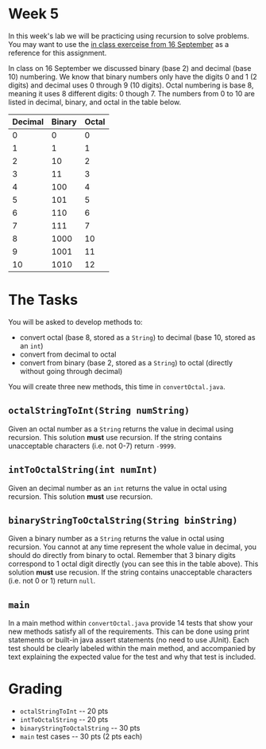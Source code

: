 # Week 5

In this week's lab we will be practicing using recursion to solve problems. 
You may want to use the [in class exerceise from 16 September](https://github.com/CS2401-Fall2020/September16-inClass) as a reference for this assignment. 

In class on 16 September we discussed binary (base 2) and decimal (base 10) numbering. We know that binary numbers only have the digits 0 and 1 (2 digits) and decimal uses 0 through 9 (10 digits). 
Octal numbering is base 8, meaning it uses 8 different digits: 0 though 7. 
The numbers from 0 to 10 are listed in decimal, binary, and octal in the table below. 

Decimal | Binary | Octal
------- | ------ | -----
0 | 0 | 0
1 | 1 | 1
2 | 10 | 2
3 | 11 | 3
4 | 100 | 4
5 | 101 | 5
6 | 110 | 6
7 | 111 | 7
8 | 1000 | 10
9 | 1001 | 11
10 | 1010 | 12

# The Tasks

You will be asked to develop methods to:
* convert octal (base 8, stored as a `String`) to decimal (base 10, stored as an `int`) 
* convert from decimal to octal
* convert from binary (base 2, stored as a `String`) to octal (directly without going through decimal)

You will create three new methods, this time in `convertOctal.java`.

## `octalStringToInt(String numString)`

Given an octal number as a `String` returns the value in decimal using recursion. 
This solution **must** use recursion.
If the string contains unacceptable characters (i.e. not 0-7) return `-9999`. 

## `intToOctalString(int numInt)`

Given an decimal number as an `int` returns the value in octal using recursion. 
This solution **must** use recursion. 

## `binaryStringToOctalString(String binString)`

Given a binary number as a `String` returns the value in octal using recursion. 
You cannot at any time represent the whole value in decimal, you should do directly from binary to octal. 
Remember that 3 binary digits correspond to 1 octal digit directly (you can see this in the table above). 
This solution **must** use recusion. 
If the string contains unacceptable characters (i.e. not 0 or 1) return `null`. 

## `main`

In a main method within `convertOctal.java` provide 14 tests that show your new methods satisfy all of the requirements. 
This can be done using print statements or built-in java assert statements (no need to use JUnit). 
Each test should be clearly labeled within the main method, 
and accompanied by text explaining the expected value for the test and why that test is included. 

# Grading

* `octalStringToInt` -- 20 pts
* `intToOctalString` -- 20 pts
* `binaryStringToOctalString` -- 30 pts
* `main` test cases -- 30 pts (2 pts each)

